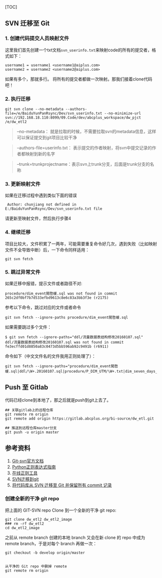 [TOC]

## SVN 迁移至 Git
### 1. 创建代码提交人员映射文件
这里我们首先创建一个txt文档`svn_userinfo.txt`来映射code的所有的提交者，格式如下：
```
username1 = username1 <username1@aiplus.com>
username2 = username2 <username2@aiplus.com>
```
如果有多个，那就多行。
将所有的提交者都做一次映射。那我们接着clone代码吧！

### 2. 执行迁移
```
git svn clone --no-metadata --authors-file=/e/BaiduYunPanRsync/Dev/svn_userinfo.txt --no-minimize-url svn://192.168.18.110:8099/09.Code/dev/abcplus_workspace/dw_pjct /e/dw_etl2
```

> –no-metadata： 就是拉取的时候，不需要拉取svn的metadata信息，这样可以保证提交到git项目比较干净

> –authors-file=userinfo.txt： 表示提交的作者映射，将svn中提交记录的作者都映射到新的名字

> –trunk=trunkprojectname：表示svn上trunk分支，后面是trunk分支的名称


### 3. 更新映射文件
如果在迁移过程中遇到类似下面的错误
```
 Author: chunjiang not defined in E:/BaiduYunPanRsync/Dev/svn_userinfo.txt file
```
请更新至映射文件，然后执行步骤4

### 4. 继续迁移
项目比较大，文件积累了一两年，可能需要重复命令好几次，遇到失败（比如映射文件不全导致中断）后，一下命令同样适用：
```
git svn fetch
```

### 5. 跳过异常文件
如果迁移中报错，提示文件或者路径不对:
```
procedure/dim_event閲嶅缓.sql was not found in commit 265c2df0bf7b7d533efbd9613c8e6c83a3bb3f3e (r2175)
```

参考以下命令，跳过对应的文件或者命令

```
git svn fetch --ignore-paths procedure/dim_event閲嶅缓.sql
```

如果需要跳过多个文件：
```
$ git svn fetch --ignore-paths="ddl/流量数据表结构修改20160107.sql"
ddl/流量数据表结构修改20160107.sql was not found in commit fe3ecffd01d8850a83c0473d5bb596ab92c9491b (r6911)
```

命令如下（中文文件名的文件我用正则处理了）：
```
git svn fetch --ignore-paths="procedure/dim_event閲嶅缓.sql|ddl/\W+.20160107.sql|procedure/P_DIM_UTM/\W+.txt|dim_seven_days_avgs/script/\W+.sql|dw_dim_block_detail/(\d+|\W+).sql||dw_dim_block_detail/\W+.sql"
```

## Push 至 Gitlab
代码已经clone到本地了，那之后就是push到git上去了。

```
## 关联gitlab上的远程仓库
git remote rm origin
git remote add origin https://gitlab.abcplus.org/bi-source/dw_etl.git

## 推送到远程仓库master分支
git push -u origin master

```


## 参考资料
1. [Git-svn官方文档](https://git-scm.com/docs/git-svn)
2. [Python正则表达式指南](http://www.cnblogs.com/huxi/archive/2010/07/04/1771073.html)
3. [在线正则工具](http://tool.oschina.net/regex?optionGlobl=global)
4. [SVN迁移到git](https://blog.csdn.net/xueshanhaizi/article/details/54929365)
5. [将代码库从 SVN 迁移至 Git 并保留所有 commit 记录](https://www.lovelucy.info/codebase-from-svn-to-git-migration-keep-commit-history.html)


### 创建全新的干净 git repo
把上面的 GIT-SVN repo Clone 到一个全新的干净 git repo:
```
git clone dw_etl2 dw_etl2_image
### rm -rf dw_etl2
cd dw_etl2_image

```

之前从 remote branch 创建的本地 branch 又会在新 clone 的 repo 中成为 remote branch，于是对每个 branch 再做一次：
```
git checkout -b develop origin/master


从干净的 Git repo 中删掉 remote
git remote rm origin
```